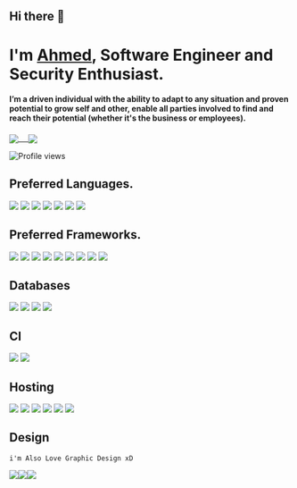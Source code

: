 

## Hi there 👋


# I'm [Ahmed](https://ahmedamen.com), Software Engineer and Security Enthusiast.
#### I’m a driven individual with the ability to adapt to any situation and proven potential to grow self and other, enable all parties involved to find and reach their potential (whether it's the business or employees).

<a href="https://github.com/ahmed1amen">
  <img align="center" src="https://github-readme-stats.vercel.app/api?username=ahmed1amen&count_private=true&theme=react&show_icons=true" /> 
</a>
<a href="https://github.com/ahmed1amen">
  <img align="center" src="https://github-readme-stats.vercel.app/api/top-langs/?username=ahmed1amen&theme=react&langs_count=16&hide=css,html,scss,blade" />
</a>

![Profile views](https://gpvc.arturio.dev/ahmed1amen)
## Preferred Languages.
<div>
<img src="https://img.shields.io/badge/go-%2300ADD8.svg?&style=for-the-badge&logo=go&logoColor=white"/>
 <img src="https://img.shields.io/badge/php-%23777BB4.svg?&style=for-the-badge&logo=php&logoColor=white"/>
<img src="https://img.shields.io/badge/typescript%20-%23007ACC.svg?&style=for-the-badge&logo=typescript&logoColor=white"/>
<img src="https://img.shields.io/badge/node.js%20-%2343853D.svg?&style=for-the-badge&logo=node.js&logoColor=white"/>
<img src="https://img.shields.io/badge/javascript%20-%23323330.svg?&style=for-the-badge&logo=javascript&logoColor=%23F7DF1E"/>
<img src="https://img.shields.io/badge/C%23-darkgreen?&style=for-the-badge&logo=c-sharp&logoColor=white"/>
<img src="https://img.shields.io/badge/java-%23ED8B00.svg?&style=for-the-badge&logo=java&logoColor=white"/>
</div>

## Preferred Frameworks.
<div>
 <img src="https://img.shields.io/badge/react%20-%2320232a.svg?&style=for-the-badge&logo=react&logoColor=%2361DAFB"/>
<img src="https://img.shields.io/badge/react_native%20-%2320232a.svg?&style=for-the-badge&logo=react&logoColor=%2361DAFB"/>
<img src="https://img.shields.io/badge/vuejs%20-%2335495e.svg?&style=for-the-badge&logo=vue.js&logoColor=%234FC08D"/>
<img src="https://img.shields.io/badge/laravel%20-%23FF2D20.svg?&style=for-the-badge&logo=laravel&logoColor=white"/>
<img src="https://img.shields.io/badge/NextJS%20-black.svg?&style=for-the-badge&logo=NuxtJS&logoColor=white"/>


<img src="https://img.shields.io/badge/nestjs%20-%23E0234E.svg?&style=for-the-badge&logo=nestjs&logoColor=white" />
<img src="https://img.shields.io/badge/express.js%20-%23404d59.svg?&style=for-the-badge"/>
<img src="https://img.shields.io/badge/webpack%20-%238DD6F9.svg?&style=for-the-badge&logo=webpack&logoColor=black" />
<img src="https://img.shields.io/badge/material%20ui%20-%230081CB.svg?&style=for-the-badge&logo=material-ui&logoColor=white"/>

</div>


## Databases
<div>
<img src="https://img.shields.io/badge/mysql-black?&style=for-the-badge&logo=mysql&logoColor=white"/>
<img src ="https://img.shields.io/badge/postgres-%23316192.svg?&style=for-the-badge&logo=postgresql&logoColor=white"/>
<img src ="https://img.shields.io/badge/MongoDB-%234ea94b.svg?&style=for-the-badge&logo=mongodb&logoColor=white"/>
<img src ="https://img.shields.io/badge/sqlite-%2307405e.svg?&style=for-the-badge&logo=sqlite&logoColor=white"/>
</div>

## CI
<div>
  
<img src="https://img.shields.io/badge/github%20actions%20-%232671E5.svg?&style=for-the-badge&logo=github%20actions&logoColor=white"/>
<img src="https://img.shields.io/badge/envoyer-%232671E5.svg?&style=for-the-badge&logo=github%20actions&logoColor=white"/>
</div>

## Hosting
<div>
<img src="https://img.shields.io/badge/Google%20Cloud%20-%234285F4.svg?&style=for-the-badge&logo=google-cloud&logoColor=white"/>
<img src="https://img.shields.io/badge/vercel%20-%23000000.svg?&style=for-the-badge&logo=vercel&logoColor=white"/>
<img src="https://img.shields.io/badge/DigitalOcean-%230167ff.svg?&style=for-the-badge&logo=digitalOcean&logoColor=white"/>
<img src="https://img.shields.io/badge/heroku%20-%23430098.svg?&style=for-the-badge&logo=heroku&logoColor=white"/>
<img src="https://img.shields.io/badge/Amazon%20Aws-%23430098.svg?&style=for-the-badge&logo=amazon-aws&logoColor=white" />
<img src="https://img.shields.io/badge/firebase%20-%23039BE5.svg?&style=for-the-badge&logo=firebase"/>
</div>

## Design
`i'm Also Love Graphic Design xD`

<img src="https://img.shields.io/badge/adobe%20photoshop%20-%2331A8FF.svg?&style=for-the-badge&logo=adobe%20photoshop&logoColor=white"/><img src="https://img.shields.io/badge/adobe%20illustrator%20-%23FF9A00.svg?&style=for-the-badge&logo=adobe%20illustrator&logoColor=white"/><img src="https://img.shields.io/badge/adobe%20xd%20-%23FF26BE.svg?&style=for-the-badge&logo=adobe%20xd&logoColor=white"/>



